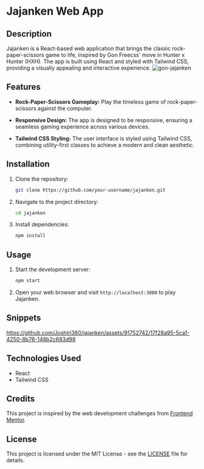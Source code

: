 # Jajanken Web App

## Description

Jajanken is a React-based web application that brings the classic rock-paper-scissors game to life, inspired by Gon Freecss' move in Hunter x Hunter (HXH). The app is built using React and styled with Tailwind CSS, providing a visually appealing and interactive experience.
![gon-jajanken](https://github.com/JoshIri360/jajanken/assets/91752742/c0e28789-df36-46b3-a074-a672afcfb48d)

## Features

- **Rock-Paper-Scissors Gameplay:** Play the timeless game of rock-paper-scissors against the computer.

- **Responsive Design:** The app is designed to be responsive, ensuring a seamless gaming experience across various devices.

- **Tailwind CSS Styling:** The user interface is styled using Tailwind CSS, combining utility-first classes to achieve a modern and clean aesthetic.

## Installation

1. Clone the repository:

   ```bash
   git clone https://github.com/your-username/jajanken.git
   ```

2. Navigate to the project directory:

   ```bash
   cd jajanken
   ```

3. Install dependencies:

   ```bash
   npm install
   ```

## Usage

1. Start the development server:

   ```bash
   npm start
   ```

2. Open your web browser and visit `http://localhost:3000` to play Jajanken.

## Snippets
https://github.com/JoshIri360/jajanken/assets/91752742/17f28a95-5ca1-4250-8b78-148b2c683d98


## Technologies Used

- React
- Tailwind CSS

## Credits

This project is inspired by the web development challenges from [Frontend Mentor](https://www.frontendmentor.io/).

## License

This project is licensed under the MIT License - see the [LICENSE](LICENSE) file for details.
